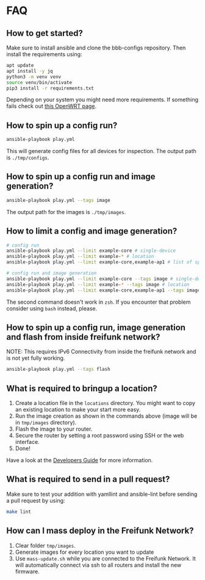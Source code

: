 # FAQ

## How to get started?

Make sure to install ansible and clone the bbb-configs repository. Then install the requirements using:

```sh
apt update
apt install -y jq
python3 -m venv venv
source venv/bin/activate
pip3 install -r requirements.txt
```

Depending on your system you might need more requirements. If something fails check out [this OpenWRT page](https://openwrt.org/docs/guide-developer/toolchain/install-buildsystem).

## How to spin up a config run?

```sh
ansible-playbook play.yml
```

This will generate config files for all devices for inspection. The output path is `./tmp/configs`.

## How to spin up a config run and image generation?

```sh
ansible-playbook play.yml --tags image
```

The output path for the images is `./tmp/images`.

## How to limit a config and image generation?

```sh
# config run
ansible-playbook play.yml --limit example-core # single-device
ansible-playbook play.yml --limit example-* # location
ansible-playbook play.yml --limit example-core,example-ap1 # list of specific devices

# config run and image generation
ansible-playbook play.yml --limit example-core --tags image # single-device
ansible-playbook play.yml --limit example-* --tags image # location
ansible-playbook play.yml --limit example-core,example-ap1 --tags image # list of specific devices
```

The second command doesn't work in `zsh`. If you encounter that problem consider using `bash` instead, please.

## How to spin up a config run, image generation and flash from inside freifunk network?

NOTE: This requires IPv6 Connectivity from inside the freifunk network and is not yet fully working.

```sh
ansible-playbook play.yml --tags flash
```

## What is required to bringup a location?

1. Create a location file in the `locations` directory. You might want to copy an existing location to make your start more easy.
2. Run the image creation as shown in the commands above (image will be in `tmp/images` directory).
3. Flash the image to your router.
4. Secure the router by setting a root password using SSH or the web interface.
5. Done!

Have a look at the [Developers Guide](DEVELOPER.md) for more information.

## What is required to send in a pull request?

Make sure to test your addition with yamllint and ansible-lint before sending a pull request by using:

```sh
make lint
```

## How can I mass deploy in the Freifunk Network?

1. Clear folder `tmp/images`.
2. Generate images for every location you want to update
3. Use `mass-update.sh` while you are connected to the Freifunk Network. It will automatically connect via ssh to all routers and install the new firmware.

